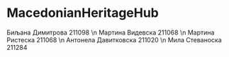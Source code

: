 # MacedonianHeritageHub

Биљана Димитрова 211098 \n
Мартина Видевска 211068 \n
Мартина Ристеска 211068 \n
Антонела Давитковска 211020 \n
Мила Стеваноска 211284
